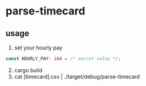 # parse-timecard
## usage
1. set your hourly pay
```rust
const HOURLY_PAY: i64 = /* secret value */;
```
2. cargo build
3. cat [timecard].csv | ./target/debug/parse-timecard
